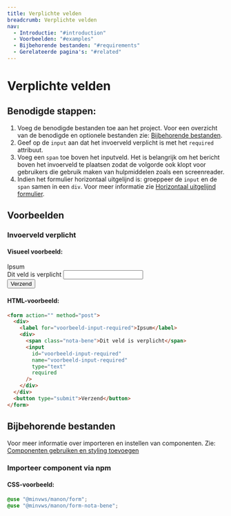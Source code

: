 ```yaml
---
title: Verplichte velden
breadcrumb: Verplichte velden
nav:
  - Introductie: "#introduction"
  - Voorbeelden: "#examples"
  - Bijbehorende bestanden: "#requirements"
  - Gerelateerde pagina's: "#related"
---
```


<h1 id="introduction">Verplichte velden</h1>

## Benodigde stappen:

1.  Voeg de benodigde bestanden toe aan het project. Voor een overzicht van de
    benodigde en optionele bestanden zie:
    [Bijbehorende bestanden](#requirements).
2.  Geef op de `input` aan dat het invoerveld verplicht is met het `required`
    attribuut.
3.  Voeg een `span` toe boven het inputveld. Het is belangrijk om het bericht
    boven het invoerveld te plaatsen zodat de volgorde ook klopt voor gebruikers
    die gebruik maken van hulpmiddelen zoals een screenreader.
4.  Indien het formulier horizontaal uitgelijnd is: groeppeer de `input` en de
    `span` samen in een `div`. Voor meer informatie zie
    [Horizontaal uitgelijnd formulier](/components/form-horizontal).

<h2 id="examples">Voorbeelden</h2>

### Invoerveld verplicht

#### Visueel voorbeeld:

<form action="" method="post">
  <div>
    <label for="voorbeeld-input-required">Ipsum</label>
    <div>
      <span class="nota-bene">Dit veld is verplicht</span>
      <input
        id="voorbeeld-input-required"
        name="voorbeeld-input-required"
        type="text"
        required
      />
    </div>
  </div>
  <button type="submit">Verzend</button>
</form>

#### HTML-voorbeeld:

```html
<form action="" method="post">
  <div>
    <label for="voorbeeld-input-required">Ipsum</label>
    <div>
      <span class="nota-bene">Dit veld is verplicht</span>
      <input
        id="voorbeeld-input-required"
        name="voorbeeld-input-required"
        type="text"
        required
      />
    </div>
  </div>
  <button type="submit">Verzend</button>
</form>
```

<h2 id="requirements">Bijbehorende bestanden</h2>

Voor meer informatie over importeren en instellen van componenten. Zie:
[Componenten gebruiken en styling toevoegen](/documentation/import-styling)

### Importeer component via npm

#### CSS-voorbeeld:

```css
@use "@minvws/manon/form";
@use "@minvws/manon/form-nota-bene";
```
